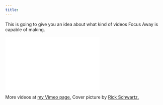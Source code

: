 ```yaml
---
title:
---
```


This is going to give you an idea about what kind of videos Focus Away is capable of making.

<iframe src="//player.vimeo.com/video/158732001?title=0&amp;byline=0&amp;portrait=0" frameborder="0" width="300" height="170" webkitallowfullscreen mozallowfullscreen allowfullscreen></iframe>

More videos at [my Vimeo page.](http://vimeo.com/fabriziotappero) Cover picture by [Rick Schwartz.](https://www.flickr.com/photos/justenoughfocus)  

